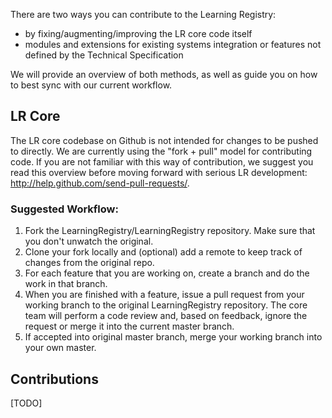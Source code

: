 There are two ways you can contribute to the Learning Registry:

* by fixing/augmenting/improving the LR core code itself 
* modules and extensions for existing systems integration or features not defined by the Technical Specification

We will provide an overview of both methods, as well as guide you on how to best sync with our current workflow.

## LR Core

The LR core codebase on Github is not intended for changes to be pushed to directly. We are currently using the "fork + pull" model for contributing code. If you are not familiar with this way of contribution, we suggest you read this overview before moving forward with serious LR development: http://help.github.com/send-pull-requests/.

### Suggested Workflow:
1. Fork the LearningRegistry/LearningRegistry repository. Make sure that you don't unwatch the original.
2. Clone your fork locally and (optional) add a remote to keep track of changes from the original repo. 
3. For each feature that you are working on, create a branch and do the work in that branch.
4. When you are finished with a feature, issue a pull request from your working branch to the original LearningRegistry repository. The core team will perform a code review and, based on feedback, ignore the request or merge it into the current master branch.
5. If accepted into original master branch, merge your working branch into your own master.

## Contributions

[TODO]
